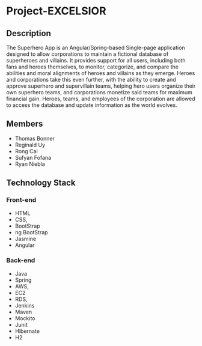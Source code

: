 # Project-EXCELSIOR

## Description
The Superhero App is an Angular/Spring-based Single-page application designed to allow corporations to maintain a fictional database of superheroes and villains. It provides support for all users, including both fans and heroes themselves, to monitor, categorize, and compare the abilities and moral alignments of heroes and villains as they emerge. Heroes and corporations take this even further, with the ability to create and approve superhero and supervillain teams, helping hero users organize their own superhero teams, and corporations monetize said teams for maximum financial gain. Heroes, teams, and employees of the corporation are allowed to access the database and update information as the world evolves.

## Members
* Thomas Bonner
* Reginald Uy
* Rong Cai
* Sufyan Fofana
* Ryan Niebla

## Technology Stack

### Front-end
* HTML
* CSS, 
* BootStrap 
* ng BootStrap
* Jasmine
* Angular

### Back-end
* Java
* Spring
* AWS, 
* EC2 
* RDS, 
* Jenkins 
* Maven
* Mockito
* Junit
* Hibernate
* H2
